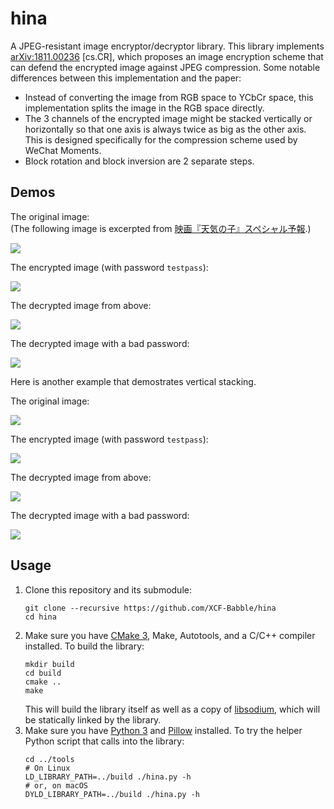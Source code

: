 # hina

A JPEG-resistant image encryptor/decryptor library. This library implements [arXiv:1811.00236](https://arxiv.org/abs/1811.00236) \[cs.CR\], which proposes an image encryption scheme that can defend the encrypted image against JPEG compression. Some notable differences between this implementation and the paper:

- Instead of converting the image from RGB space to YCbCr space, this implementation splits the image in the RGB space directly.
- The 3 channels of the encrypted image might be stacked vertically or horizontally so that one axis is always twice as big as the other axis. This is designed specifically for the compression scheme used by WeChat Moments.
- Block rotation and block inversion are 2 separate steps.

## Demos

The original image:  
(The following image is excerpted from [映画『天気の子』スペシャル予報](https://youtu.be/DdJXOvtNsCY?t=280).)

[![](img/01.original.jpg)](img/01.original.jpg)

The encrypted image (with password `testpass`):

[![](img/02.encrypted.jpg)](img/02.encrypted.jpg)

The decrypted image from above:

[![](img/03.decrypted.jpg)](img/03.decrypted.jpg)

The decrypted image with a bad password:

[![](img/04.badpassword.jpg)](img/04.badpassword.jpg)

Here is another example that demostrates vertical stacking.

The original image:

[![](img/11.original.jpg)](img/11.original.jpg)

The encrypted image (with password `testpass`):

[![](img/12.encrypted.jpg)](img/12.encrypted.jpg)

The decrypted image from above:

[![](img/13.decrypted.jpg)](img/13.decrypted.jpg)

The decrypted image with a bad password:

[![](img/14.badpassword.jpg)](img/14.badpassword.jpg)

## Usage

1. Clone this repository and its submodule:
    ```
    git clone --recursive https://github.com/XCF-Babble/hina
    cd hina
    ```
2. Make sure you have [CMake 3](https://cmake.org/), Make, Autotools, and a C/C++ compiler installed. To build the library:
    ```
    mkdir build
    cd build
    cmake ..
    make
    ```
    This will build the library itself as well as a copy of [libsodium](https://github.com/jedisct1/libsodium), which will be statically linked by the library.
3. Make sure you have [Python 3](https://www.python.org/) and [Pillow](https://pypi.org/project/Pillow/) installed. To try the helper Python script that calls into the library:
    ```
    cd ../tools
    # On Linux
    LD_LIBRARY_PATH=../build ./hina.py -h
    # or, on macOS
    DYLD_LIBRARY_PATH=../build ./hina.py -h
    ```
